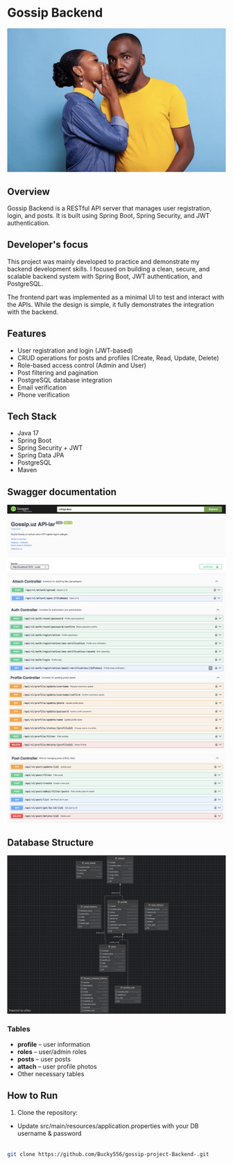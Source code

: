 # Gossip Backend

![Backend Image](./images/Gossip.png)

## Overview
Gossip Backend is a RESTful API server that manages user registration, login, and posts. It is built using Spring Boot, Spring Security, and JWT authentication.

## Developer's focus
This project was mainly developed to practice and demonstrate my backend development skills.
I focused on building a clean, secure, and scalable backend system with Spring Boot, JWT authentication, and PostgreSQL.

The frontend part was implemented as a minimal UI to test and interact with the APIs. While the design is simple, it fully demonstrates the integration with the backend.

## Features
- User registration and login (JWT-based)
- CRUD operations for posts and profiles (Create, Read, Update, Delete)
- Role-based access control (Admin and User)
- Post filtering and pagination
- PostgreSQL database integration
- Email verification
- Phone verification

## Tech Stack
- Java 17
- Spring Boot
- Spring Security + JWT
- Spring Data JPA
- PostgreSQL
- Maven

## Swagger documentation
![Swaager Image](./images/attach.png)
![Swaager Image](./images/auth.png)
![Swaager Image](./images/profile.png)
![Swaager Image](./images/post.png)

## Database Structure
![Database Diagram](./images/database.png)

### Tables
- **profile** – user information
- **roles** – user/admin roles
- **posts** – user posts
- **attach** – user profile photos
- Other necessary tables

## How to Run
1. Clone the repository:
- Update src/main/resources/application.properties with your DB username & password
```bash

git clone https://github.com/Bucky556/gossip-project-Backend-.git
